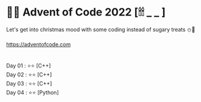 # 🎄🎅 Advent of Code 2022 [🕯🕯 _ _ ]

Let's get into christmas mood with some coding instead of sugary treats ⛄🍬 </br>
</br>
https://adventofcode.com </br>

# 
Day 01 : ⭐⭐ [C++] </br>
Day 02 : ⭐⭐ [C++] </br>
Day 03 : ⭐⭐ [C++] </br>
Day 04 : ⭐⭐ [Python] </br>

